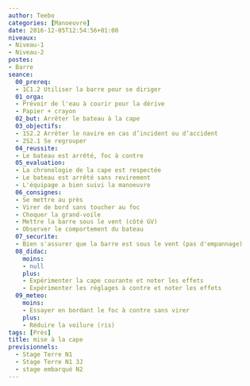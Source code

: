 ```yaml
---
author: Teebo
categories: [Manoeuvre]
date: 2016-12-05T12:54:56+01:00
niveaux:
- Niveau-1
- Niveau-2
postes:
- Barre
seance:
  00_prereq:
  - 1C1.2 Utiliser la barre pour se diriger
  01_orga:
  - Prévoir de l'eau à courir pour la dérive
  - Papier + crayon
  02_but: Arrêter le bateau à la cape
  03_objectifs:
  - 1S2.2 Arrêter le navire en cas d’incident ou d’accident
  - 2S2.1 Se regrouper
  04_reussite:
  - Le bateau est arrêté, foc à contre
  05_evaluation:
  - La chronologie de la cape est respectée
  - Le bateau est arrêté sans revirement
  - L'équipage a bien suivi la manoeuvre
  06_consignes:
  - Se mettre au près
  - Virer de bord sans toucher au foc
  - Choquer la grand-voile
  - Mettre la barre sous le vent (côté GV)
  - Observer le comportement du bateau
  07_securite:
  - Bien s'assurer que la barre est sous le vent (pas d'empannage)
  08_didac:
    moins:
    - null
    plus:
    - Expérimenter la cape courante et noter les effets
    - Expérimenter les réglages à contre et noter les effets
  09_meteo:
    moins:
    - Essayer en bordant le foc à contre sans virer
    plus:
    - Réduire la voilure (ris)
tags: [Près]
title: mise à la cape
previsionnels:
  - Stage Terre N1
  - Stage Terre N1 3J
  - stage embarqué N2
---
```

